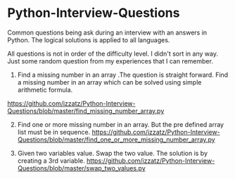 # Python-Interview-Questions
Common questions being ask during an interview with an answers in Python. The logical solutions is applied to all languages. 

All questions is not in order of the difficulty level. I didn't sort in any way. Just some random question from my experiences that I can remember.


1. Find a missing number in an array .The question is straight forward. Find a missing number in an array which can be solved using simple arithmetic formula.

https://github.com/izzatz/Python-Interview-Questions/blob/master/find_missing_number_array.py

2. Find one or more missing number in an array. But the pre defined array list must be in sequence.
https://github.com/izzatz/Python-Interview-Questions/blob/master/find_one_or_more_missing_number_array.py

3. Given two variables value. Swap the two value. The solution is by creating a 3rd variable.
https://github.com/izzatz/Python-Interview-Questions/blob/master/swap_two_values.py
